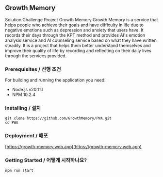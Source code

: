 ## Growth Memory

Solution Challenge Project Growth Memory
Growth Memory is a service that helps people who achieve their goals and have difficulty in life due to negative emotions such as depression and anxiety that users have. It records their days through the KPT method and provides AI's emotion analysis service and AI counseling service based on what they have written steadily. It is a project that helps them better understand themselves and improve their quality of life by recording and reflecting on their daily lives through the services provided.

### Prerequisites / 선행 조건

For building and running the application you need:

-  Node.js v20.11.1
-  NPM 10.2.4


### Installing / 설치

```
git clone https://github.com/GrowthMemory/PWA.git
cd PWA
```


### Deployment / 배포


[https://growth-memory.web.app](https://growth-memory.web.app)



### Getting Started / 어떻게 시작하나요?

```
npm run start
```
